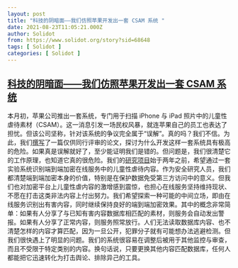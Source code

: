 ```yaml
---
layout: post
title: "科技的阴暗面——我们仿照苹果开发出一套 CSAM 系统 "
date: 2021-08-23T11:05:21.000Z
author: Solidot
from: https://www.solidot.org/story?sid=68648
tags: [ Solidot ]
categories: [ Solidot ]
---
```

<!--1629716721000-->
[科技的阴暗面——我们仿照苹果开发出一套 CSAM 系统](https://www.solidot.org/story?sid=68648)
------

<div>
本月初，苹果公司推出一套系统，专门用于扫描 iPhone 与 iPad 照片中的儿童性虐待素材（CSAM）。这一消息引发一场民权风暴，就连苹果自己的员工也表达了担忧。但该公司坚称，针对该系统的争议完全属于“误解”。真的吗？我们不信。为此，我们<a href="https://www.washingtonpost.com/opinions/2021/08/13/apple-csam-child-safety-tool-hashing-privacy/?itid=lk_inline_manual_5" target="_blank">撰写</a>了一篇仅供同行评审的论文，探讨为什么开发这样一套系统具有极高的危险。如果真是误解就好了，至少能证明我们是错的。但问题是，我们很清楚它的工作原理，也知道它真的很危险。我们的<a href="https://www.usenix.org/conference/usenixsecurity21/presentation/kulshrestha" target="_blank">研究项目</a>始于两年之前，希望通过一套实验系统识别端到端加密在线服务中的儿童性虐待内容。作为安全研究人员，我们都清楚端到端加密本身的价值，特别是在保护数据免受第三方访问中的意义。但我们也对加密平台上儿童性虐内容的激增感到震惊，也担心在线服务坚持维持现状、不愿在打击这类非法内容上付出努力。我们希望探索一种可能的中间立场，即由在线服务识别出有害内容，同时继续保持良好的端到端加密效果。其中的概念非常简单：如果有人分享了与已知有害内容数据库相匹配的素材，则服务会自动发出警报。如果有人分享了正常内容，则服务照常放行。人们无法读取数据库内容、也不清楚怎样的内容才算匹配，因为一旦公开，犯罪分子就有可能想办法逃避检测。但我们很快遇上了明显的问题。我们的系统很容易在调整后被用于其他监控与审查，而且不受限于特定类别的内容。换句话说，只要更换其他内容匹配数据库，任何人都能把它迅速转化为打击舆论、排除异己的工具。
</div>
